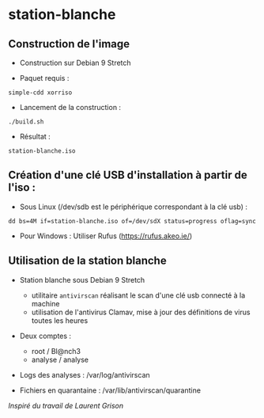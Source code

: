 # station-blanche

## Construction de l'image

* Construction sur Debian 9 Stretch

* Paquet requis : 

`simple-cdd xorriso`

* Lancement de la construction : 

`./build.sh`

* Résultat : 

`station-blanche.iso`


## Création d'une clé USB d'installation à partir de l'iso :

* Sous Linux (/dev/sdb est le périphérique correspondant à la clé usb) : 

`dd bs=4M if=station-blanche.iso of=/dev/sdX status=progress oflag=sync`

* Pour Windows : Utiliser Rufus (https://rufus.akeo.ie/)

## Utilisation de la station blanche

* Station blanche sous Debian 9 Stretch
    * utilitaire `antivirscan` réalisant le scan d'une clé usb connecté à la machine
    * utilisation de l'antivirus Clamav, mise à jour des définitions de virus toutes les heures

* Deux comptes : 
    * root / Bl@nch3
    * analyse / analyse
    
* Logs des analyses : /var/log/antivirscan
* Fichiers en quarantaine : /var/lib/antivirscan/quarantine
  

  
*Inspiré du travail de Laurent Grison*
  


